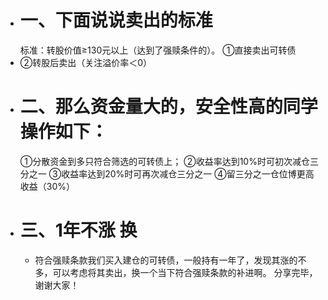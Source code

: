 - # 一、下面说说卖出的标准
  标准：转股价值≥130元以上（达到了强赎条件的）。
  ①直接卖出可转债
- ②转股后卖出（关注溢价率＜0）
- # 二、那么资金量大的，安全性高的同学操作如下：
  ①分散资金到多只符合筛选的可转债上；
  ②收益率达到10%时可初次减仓三分之一
  ③收益率达到20%时可再次减仓三分之一
  ④留三分之一仓位博更高收益（30%）
- # 三、1年不涨 换
	- 符合强赎条款我们买入建仓的可转债，一般持有一年了，发现其涨的不多，可以考虑将其卖出，换一个当下符合强赎条款的补进啊。
	  分享完毕，谢谢大家！